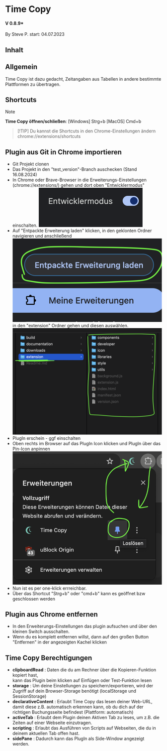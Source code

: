 # Time Copy
#### V 0.8.9*
By Steve P.
start: 04.07.2023

## Inhalt

## Allgemein
Time Copy ist dazu gedacht, Zeitangaben aus Tabellen in andere bestimmte Plattformen zu übertragen.

## Shortcuts
> [!NOTE]
> **Time Copy öffnen/schließen**: [Windows] Strg+b [MacOS] Cmd+b

> [!TIP] Du kannst die Shortcuts in den Chrome-Einstellungen ändern
> chrome://extensions/shortcuts

## Plugin aus Git in Chrome importieren
- Git Projekt clonen
- Das Projekt in den "test_version"-Branch auschecken (Stand 16.08.2024)
- In Chrome oder Brave-Browser in die Erweiterungs-Einstellungen (chrome://extensions/) gehen und dort
  oben "Entwicklermodus" einschalten.
  ![chrome extension turn on dev](./documentation/images/chromeextension_devMode.png)
- Auf "Entpackte Erweiterung laden" klicken, in den geklonten Ordner navigieren und anschließend
![alt text](./documentation/images/chromeextension_loadplugin.png)
  in den "extension" Ordner gehen und diesen auswählen.
  ![alt text](./documentation/images/chromeextension_selPlugIn.png)
- PlugIn erschein - ggf einschalten
- Oben rechts im Browser auf das PlugIn Icon klicken und PlugIn über das Pin-Icon anpinnen
![alt text](./documentation/images/chromeextension_pinPlugIn.png)
- Nun ist es per one-klick errreichbar.
- Über das Shortcut "Strg+b" oder "cmd+b" kann es geöffnet bzw geschlossen werden

## Plugin aus Chrome entfernen
- In den Erweiterungs-Einstellungen das plugin aufsuchen und über den kleinen Switch ausschalten.
- Wenn du es komplett entfernen willst, dann auf den großen Button "Entfernen" in der 
  angezeigten Kachel klicken

## Time Copy Berechtigungen
- <b>clipboardRead</b> : Daten die du am Rechner über die Kopieren-Funktion kopiert hast,  
                  kann das Plugin beim klicken auf Einfügen oder Test-Funktion lesen
- <b>storage</b> : Um deine Einstellungen zu speichern/exportieren, 
            wird der Zugriff auf dein Browser-Storage benötigt (localStorage und SessionStorage)
- <b>declarativeContent</b> : Erlaubt Time Copy das lesen deiner Web-URL, 
                       damit diese z.B. automatisch erkennen kann, ob du dich auf der richtigen Buchungsseite befindest (Plattform: automatisch) 
- <b>activeTab</b> : Erlaubt dem Plugin deinen Aktiven Tab zu leses, um z.B. die Zeiten auf einer Webseite einzutragen.
- <b>scripting</b> : Erlaubt das Ausführen von Scripts auf Webseiten, die du in deinem aktuellen Tab offen hast.
- <b>sidePane</b> : Dadurch kann das PlugIn als Side-Window angezeigt werden.